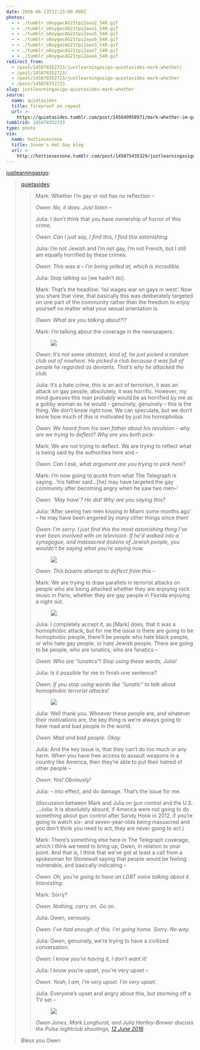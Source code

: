 ```yaml
---
date: 2016-06-13T22:23:00.000Z
photos:
  - - ./tumblr_o8oygwcAG21tpi2auo2_540.gif
  - - ./tumblr_o8oygwcAG21tpi2auo1_540.gif
  - - ./tumblr_o8oygwcAG21tpi2auo5_540.gif
  - - ./tumblr_o8oygwcAG21tpi2auo6_540.gif
  - - ./tumblr_o8oygwcAG21tpi2auo3_540.gif
  - - ./tumblr_o8oygwcAG21tpi2auo7_540.gif
  - - ./tumblr_o8oygwcAG21tpi2auo4_540.gif
redirect_from:
  - /post/145878352723/justlearningasigo-quietasides-mark-whether/
  - /post/145878352723/
  - /post/145878352723/justlearningasigo-quietasides-mark-whether
  - /post/145878352723
slug: justlearningasigo-quietasides-mark-whether
source:
  name: quietasides
  title: fireproof on repeat
  url: >-
    https://quietasides.tumblr.com/post/145840950971/mark-whether-im-gay-or-not-has-no-reflection
tumblrid: 145878352723
type: photo
via:
  name: hottiesexzone
  title: Jzone's Hot Gay blog
  url: >-
    http://hottiesexzone.tumblr.com/post/145875435329/justlearningasigo-quietasides-mark-whether
---
```

<p><a class="tumblr_blog" href="http://justlearningasigo.tumblr.com/post/145866769702">justlearningasigo</a>:</p>
<blockquote>
<p><a class="tumblr_blog" href="http://quietasides.tumblr.com/post/145840950971">quietasides</a>:</p>
<blockquote>
<p>Mark: Whether I’m gay or not has no reflection –</p>
<p><i>Owen: No, it does. Just listen –</i></p>
<p>Julia: I don’t think that you have ownership of horror of this crime.</p>
<p><i>Owen: Can I just say, I find this, I find this astonishing.</i><br/></p>
<p>Julia: I’m not Jewish and I’m not gay, I’m not French, but I still am equally horrified by these crimes.</p>
<p><i>Owen: This was a – I’m being yelled at, which is incredible.</i></p>
<p>Julia: Stop talking so [we hadn’t do].</p>
<p>Mark: That’s the headline: ‘Isil wages war on gays in west’. Now you share that view, that basically this was deliberately targeted on one part of the community rather than the freedom to enjoy yourself no matter what your sexual orientation is.<br/></p>
<p><i>Owen: What are you talking about?!?</i></p>
<p>Mark: I’m talking about the coverage in the newspapers. <br/></p>
<figure class="tmblr-full" data-orig-height="305" data-orig-width="540" data-orig-src="./tumblr_inline_o8p11iH6RK1qdmoaq_540.gif"><img src="https://66.media.tumblr.com/94d06fbac9334257292e5aa581314f40/tumblr_inline_pe360fxfhX1qzgxun_540.gif" class="" data-orig-height="305" data-orig-width="540" data-orig-src="./tumblr_inline_o8p11iH6RK1qdmoaq_540.gif"/></figure><p><i>Owen: It’s not some abstract, kind of, he just picked a random club out of nowhere. He picked a club because it was full of people he regarded as deviants. That’s why he attacked the club.</i></p>
<p>Julia: It’s a hate crime, this is an act of terrorism, it was an attack on gay people, absolutely, it was horrific. However, my mind guesses this man probably would be as horrified by me as a gobby woman as he would – genuinely, genuinely – this is the thing. We don’t know right now. We can speculate, but we don’t know how much of this is motivated by just his homophobia.</p>
<p><i>Owen: We heard from his own father about his revulsion – why are we trying to deflect? Why are you both pick-</i></p>
<p>Mark: We are not trying to deflect. We are trying to reflect what is being said by the authorities here and –</p>
<p><i>Owen: Can I ask, what argument are you trying to pick here?</i><br/></p>
<p>Mark: I’m now going to quote from what The Telegraph is saying…’his father said…[he] may have targeted the gay community after becoming angry when he saw two men–’</p>
<p><i>Owen: ‘May have’? He did! Why are you saying this?</i></p>
<p>Julia: ‘After seeing two men kissing in Miami some months ago’ – he may have been angered by many other things since then!</p>
<p><i>Owen: I’m sorry. I just find this the most astonishing thing I’ve ever been involved with on television. If he’d walked into a synagogue, and massacred dozens of Jewish people, you wouldn’t be saying what you’re saying now.</i><br/></p>
<figure class="tmblr-full" data-orig-height="305" data-orig-width="540" data-orig-src="./tumblr_inline_o8p11iHkB61qdmoaq_540.gif"><img src="https://66.media.tumblr.com/2565aaa8d6bed5beb0b851f256847b5b/tumblr_inline_pe360fJGuE1qzgxun_540.gif" class="" data-orig-height="305" data-orig-width="540" data-orig-src="./tumblr_inline_o8p11iHkB61qdmoaq_540.gif"/></figure><p><i>Owen: This bizarre attempt to deflect from this –</i><br/></p>
<p>Mark: We are trying to draw parallels in terrorist attacks on people who are being attacked whether they are enjoying rock music in Paris, whether they are gay people in Florida enjoying a night out.<br/></p>
<figure class="tmblr-full" data-orig-height="305" data-orig-width="540" data-orig-src="./tumblr_inline_o8p11jL35v1qdmoaq_540.gif"><img src="https://66.media.tumblr.com/0b5a5bb2007342887a431e9f535f0f85/tumblr_inline_pe360gT2GS1qzgxun_540.gif" class="" data-orig-height="305" data-orig-width="540" data-orig-src="./tumblr_inline_o8p11jL35v1qdmoaq_540.gif"/></figure><p>Julia: I completely accept it, as [Mark] does, that it was a homophobic attack, but for me the issue is there are going to be homophobic people, there’ll be people who hate black people, or who hate gay people, or hate Jewish people. There are going to be people, who are lunatics, who are fanatics –</p>
<p><i>Owen: Who are “lunatics”! Stop using these words, Julia!</i></p>
<p>Julia: Is it possible for me to finish one sentence?</p>
<p><i>Owen: If you stop using words like “lunatic” to talk about homophobic terrorist attacks!</i></p>
<figure class="tmblr-full" data-orig-height="305" data-orig-width="540" data-orig-src="./tumblr_inline_o8p11kHma31qdmoaq_540.gif"><img src="https://66.media.tumblr.com/9c18cb76409c5ccd46ce0321ac46cdd8/tumblr_inline_pe360gkyuW1qzgxun_540.gif" class="" data-orig-height="305" data-orig-width="540" data-orig-src="./tumblr_inline_o8p11kHma31qdmoaq_540.gif"/></figure><p>Julia: Well thank you. Whoever these people are, and whatever their motivations are, the key thing is we’re always going to have mad and bad people in the world.</p>
<p><i>Owen: Mad and bad people. Okay.</i></p>
<p>Julia: And the key issue is, that they can’t do too much or any harm. When you have free access to assault weapons in a country like America, then they’re able to put their hatred of other people –</p>
<p><i>Owen: Yes! Obviously!</i></p>
<p>Julia: – into effect, and do damage. That’s the issue for me.</p>
<p>(discussion between Mark and Julia on gun control and the U.S. …Julia: It is absolutely absurd, if America were not going to do something about gun control after Sandy Hook in 2012, if you’re going to watch six- and seven-year-olds being massacred and you don’t think you need to act, they are never going to act.)</p>
<p>Mark: There’s something else here in The Telegraph coverage, which I think we need to bring up, Owen, in relation to your point. And that is, I think that we’ve got at least a call from a spokesman for Stonewall saying that people would be feeling vulnerable, and basically indicating –</p>
<p><i>Owen: Oh, you’re going to have an LGBT voice talking about it. Interesting.</i></p>
<p>Mark: Sorry?</p>
<p><i>Owen: Nothing, carry on. Go on.</i></p>
<p>Julia: Owen, seriously.</p>
<p><i>Owen: I’ve had enough of this. I’m going home. Sorry. No way.</i></p>
<p>Julia: Owen, genuinely, we’re trying to have a civilized conversation. <i><br/></i></p>
<p><i>Owen: I know you’re having it, I don’t want it!</i></p>
<p>Julia: I know you’re upset, you’re very upset –</p>
<p><i>Owen: Yeah, I am, I’m very upset. I’m very upset.</i></p>
<p>Julia: Everyone’s upset and angry about this, but storming off a TV set –</p>
<figure class="tmblr-full" data-orig-height="305" data-orig-width="540" data-orig-src="./tumblr_inline_o8p11kvoUT1qdmoaq_540.gif"><img src="https://66.media.tumblr.com/6d76cc0529eb67a310c8d928b239a021/tumblr_inline_pe360hktH81qzgxun_540.gif" class="" data-orig-height="305" data-orig-width="540" data-orig-src="./tumblr_inline_o8p11kvoUT1qdmoaq_540.gif"/></figure><p><i>Owen Jones, Mark Longhurst, and Julia Hartley-Brewer discuss the Pulse nightclub shootings, <a href="http://t.umblr.com/redirect?z=https%3A%2F%2Fwww.youtube.com%2Fwatch%3Fv%3DTEgd9q8ugs4&amp;t=YjdiOTczZGNjZTVkNDA0NWFlMjBjZDAzODFlMWU1YmMzNzc4M2JiYyxya21GS2NaWA%3D%3D">12 June 2016</a></i><br/></p>
</blockquote>
<p>Bless you Owen</p>
</blockquote>

